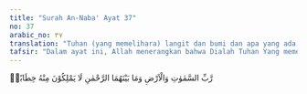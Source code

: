 ```yaml
---
title: "Surah An-Naba' Ayat 37"
no: 37
arabic_no: ٣٧
translation: "Tuhan (yang memelihara) langit dan bumi dan apa yang ada di antara keduanya; Yang Maha Pengasih, mereka tidak mampu berbicara dengan Dia."
tafsir: "Dalam ayat ini, Allah menerangkan bahwa Dialah Tuhan Yang memelihara langit dan bumi dan segala yang berada di antaranya dengan sifat-Nya sebagai Tuhan Yang Maha Pemurah. Keagungan Allah pada hari Kiamat itu tampak sekali, tidak seorang pun yang akan berbicara dengan Allah, melainkan dengan izin-Nya."
---
```

رَّبِّ السَّمٰوٰتِ وَالْاَرْضِ وَمَا بَيْنَهُمَا الرَّحْمٰنِ لَا يَمْلِكُوْنَ مِنْهُ خِطَابًاۚ 